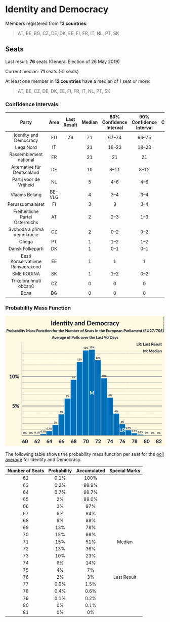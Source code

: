 # Identity and Democracy

Members registered from **13 countries**:

> AT, BE, BG, CZ, DE, DK, EE, FI, FR, IT, NL, PT, SK

## Seats

Last result: **76** seats (General Election of 26 May 2019)

Current median: **71** seats (-5 seats)

At least one member in **12 countries** have a median of 1 seat or more:

> AT, BE, CZ, DE, DK, EE, FI, FR, IT, NL, PT, SK

### Confidence Intervals

| Party | Area | Last Result | Median | 80% Confidence Interval | 90% Confidence Interval | 95% Confidence Interval | 99% Confidence Interval |
|:-----:|:----:|:-----------:|:------:|:-----------------------:|:-----------------------:|:-----------------------:|:-----------------------:|
| Identity and Democracy | EU | 76 | 71 | 67–74 | 66–75 | 65–76 | 64–78 |
| Lega Nord | IT | | 21 | 18–23 | 18–23 | 18–24 | 17–25 |
| Rassemblement national | FR | | 21 | 21 | 21 | 21–22 | 20–23 |
| Alternative für Deutschland | DE | | 10 | 8–11 | 8–12 | 7–13 | 7–14 |
| Partij voor de Vrijheid | NL | | 5 | 4–6 | 4–6 | 4–6 | 4–7 |
| Vlaams Belang | BE-VLG | | 4 | 3–4 | 3–4 | 3–4 | 3–4 |
| Perussuomalaiset | FI | | 3 | 3 | 3–4 | 3–4 | 3–4 |
| Freiheitliche Partei Österreichs | AT | | 2 | 2–3 | 1–3 | 1–3 | 1–4 |
| Svoboda a přímá demokracie | CZ | | 2 | 0–2 | 0–2 | 0–2 | 0–3 |
| Chega | PT | | 1 | 1–2 | 1–2 | 1–2 | 0–2 |
| Dansk Folkeparti | DK | | 1 | 0–1 | 0–1 | 0–1 | 0–1 |
| Eesti Konservatiivne Rahvaerakond | EE | | 1 | 1 | 1 | 1 | 1–2 |
| SME RODINA | SK | | 1 | 1–2 | 0–2 | 0–2 | 0–2 |
| Trikolóra hnutí občanů | CZ | | 0 | 0 | 0 | 0 | 0 |
| Воля | BG | | 0 | 0 | 0 | 0 | 0 |

### Probability Mass Function

![Graph with seats probability mass function not yet produced](average-2020-11-30-seats-pmf-identityanddemocracy.png "Seats Probability Mass Function")

The following table shows the probability mass function per seat for the [poll average](average-2020-11-30.html) for Identity and Democracy.

| Number of Seats | Probability | Accumulated | Special Marks |
|:---------------:|:-----------:|:-----------:|:-------------:|
| 62 | 0.1% | 100% |  |
| 63 | 0.2% | 99.9% |  |
| 64 | 0.7% | 99.7% |  |
| 65 | 2% | 99.0% |  |
| 66 | 3% | 97% |  |
| 67 | 6% | 94% |  |
| 68 | 9% | 88% |  |
| 69 | 13% | 78% |  |
| 70 | 15% | 66% |  |
| 71 | 15% | 51% | Median |
| 72 | 13% | 36% |  |
| 73 | 10% | 23% |  |
| 74 | 6% | 14% |  |
| 75 | 4% | 7% |  |
| 76 | 2% | 3% | Last Result |
| 77 | 0.9% | 1.5% |  |
| 78 | 0.4% | 0.6% |  |
| 79 | 0.1% | 0.2% |  |
| 80 | 0% | 0.1% |  |
| 81 | 0% | 0% |  |


